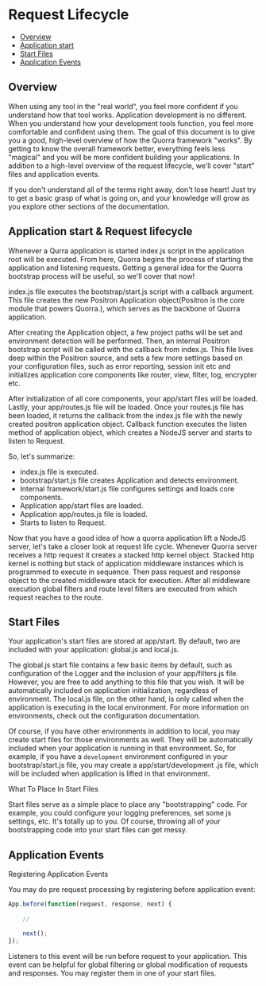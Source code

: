 # Request Lifecycle

- [Overview](#overview)
- [Application start](#application-start-amp-request-lifecycle)
- [Start Files](#start-files)
- [Application Events](#application-events)

## Overview

When using any tool in the "real world", you feel more confident if you understand how that tool works. Application
development is no different. When you understand how your development tools function, you feel more comfortable and
confident using them. The goal of this document is to give you a good, high-level overview of how the Quorra
framework "works". By getting to know the overall framework better, everything feels less "magical" and you will be
more confident building your applications. In addition to a high-level overview of the request lifecycle, we'll cover
"start" files and application events.

If you don't understand all of the terms right away, don't lose heart! Just try to get a basic grasp of what is going
on, and your knowledge will grow as you explore other sections of the documentation.


## Application start & Request lifecycle

Whenever a Qurra application is started index.js script in the application root will be executed. From here, Quorra
begins the process of starting the application and listening requests. Getting a general idea for the Quorra
bootstrap process will be useful, so we'll cover that now!

index.js file executes the bootstrap/start.js script with a callback argument. This file creates the new Positron
Application object(Positron is the core module that powers Quorra.), which serves as the backbone of Quorra application.

After creating the Application object, a few project paths will be set and environment detection will be performed.
Then, an internal Positron bootstrap script will be called with the callback from index.js. This file lives deep
within the Positron source, and sets a few more settings based on your configuration files, such as error reporting,
session init etc and initializes application core components like router, view, filter, log, encrypter etc.

After initialization of all core components, your app/start files will be loaded. Lastly, your app/routes.js file
will be loaded. Once your routes.js file has been loaded, it returns the callback from the index.js file with the
newly created positron application object. Callback function executes the listen method of application object, which
creates a NodeJS server and starts to listen to Request.

So, let's summarize:

 - index.js file is executed.
 - bootstrap/start.js file creates Application and detects environment.
 - Internal framework/start.js file configures settings and loads core components.
 - Application app/start files are loaded.
 - Application app/routes.js file is loaded.
 - Starts to listen to Request.

Now that you have a good idea of how a quorra application lift a NodeJS server, let's take a closer look at request
life cycle. Whenever Quorra server receives a http request it creates a stacked http kernel object. Stacked http
kernel is nothing but stack of application middleware instances which is programmed to execute in sequence. Then pass
request and response object to the created middleware stack for execution. After all middleware execution global
filters and route level filters are executed from which request reaches to the route.

## Start Files

Your application's start files are stored at app/start. By default, two are included with your application: global.js
and local.js.

The global.js start file contains a few basic items by default, such as configuration of the Logger and the inclusion
of your app/filters.js file. However, you are free to add anything to this file that you wish. It will be
automatically included on application initialization, regardless of environment. The local.js file, on the other
hand, is only called when the application is executing in the local environment. For more information on
environments, check out the configuration documentation.

Of course, if you have other environments in addition to local, you may create start files for those environments as
well. They will be automatically included when your application is running in that environment. So, for example, if
you have a `development` environment configured in your bootstrap/start.js file, you may create a app/start/development
.js file, which will be included when application is lifted in that environment.

What To Place In Start Files

Start files serve as a simple place to place any "bootstrapping" code. For example, you could  configure your logging
preferences, set some js settings, etc. It's totally up to you. Of course, throwing all of your bootstrapping code
into your start files can get messy.


## Application Events

Registering Application Events

You may do pre request processing by registering before application event:

```javascript
App.before(function(request, response, next) {
	
	//

    next();
});
```

Listeners to this event will be run before request to your application. This event can be helpful for global
filtering or global modification of requests and responses. You may register them in one of your start files.